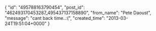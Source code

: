  {
   "id": "495788163790454",
   "post_id": "462493170453287_495437137158890",
   "from_name": "Pete Daoust",
   "message": "cant back time..:(",
   "created_time": "2013-03-24T19:51:04+0000"
 }
